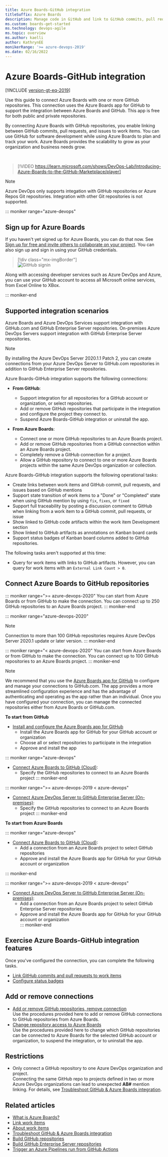 ```yaml
---
title: Azure Boards-GitHub integration 
titleSuffix: Azure Boards
description: Manage code in GitHub and link to GitHub commits, pull requests, and issues in Azure Boards
ms.custom: boards-get-started 
ms.technology: devops-agile
ms.topic: overview
ms.author: kaelli
author: KathrynEE
monikerRange: '>= azure-devops-2019'
ms.date: 02/16/2022
---
```



# Azure Boards-GitHub integration 

[!INCLUDE [version-gt-eq-2019](../../includes/version-gt-eq-2019.md)]

Use this guide to connect Azure Boards with one or more GitHub repositories. This connection uses the Azure Boards app for GitHub to support the integration between Azure Boards and GitHub. This app is free for both public and private repositories. 

By connecting Azure Boards with GitHub repositories, you enable linking between GitHub commits, pull requests, and issues to work items. You can use GitHub for software development while using Azure Boards to plan and track your work. Azure Boards provides the scalability to grow as your organization and business needs grow.  

<br/> 

> [!VIDEO https://learn.microsoft.com/shows/DevOps-Lab/Introducing-Azure-Boards-to-the-GitHub-Marketplace/player]

> [!NOTE]   
> Azure DevOps only supports integation with GitHub repositories or Azure Repos Git repositories. Integration with other Git repositories is not supported.  


::: moniker range="azure-devops"

## Sign up for Azure Boards

If you haven't yet signed up for Azure Boards, you can do that now. See [Sign up for free and invite others to collaborate on your project](../get-started/sign-up-invite-teammates.md). You can also sign up and sign in using your GitHub credentials. 

> [!div class="mx-imgBorder"]  
> ![GitHub signin](media/sign-in.png)   

Along with accessing developer services such as Azure DevOps and Azure, you can use your GitHub account to access all Microsoft online services, from Excel Online to XBox.

::: moniker-end

## Supported integration scenarios 

Azure Boards and Azure DevOps Services support integration with GitHub.com and GitHub Enterprise Server repositories. On-premises Azure DevOps Servers support integration with GitHub Enterprise Server repositories. 

> [!NOTE]   
> By installing the Azure DevOps Server 2020.1.1 Patch 2, you can create connections from your Azure DevOps Server to GitHub.com repositories in addition to GitHub Enterprise Server repositories.


Azure Boards-GitHub integration supports the following connections:  

- **From GitHub**: 
	- Support integration for all repositories for a GitHub account or organization, or select repositories. 
	- Add or remove GitHub repositories that participate in the integration and configure the project they connect to. 
	- Suspend Azure Boards-GitHub integration or uninstall the app.

- **From Azure Boards**: 
	- Connect one or more GitHub repositories to an Azure Boards project.
	- Add or remove GitHub repositories from a GitHub connection within an Azure Boards project. 
	- Completely remove a GitHub connection for a project.
	- Allow a GitHub repository to connect to one or more Azure Boards projects within the same Azure DevOps organization or collection. 

Azure Boards-GitHub integration supports the following operational tasks:  

- Create links between work items and GitHub commit, pull requests, and issues based on GitHub mentions 
- Support state transition of work items to a "Done" or "Completed" state when using GitHub mention by using `fix`, `fixes`, or `fixed` 
- Support full traceability by posting a discussion comment to GitHub when linking from a work item to a GitHub commit, pull requests, or issue 
- Show linked to GitHub code artifacts within the work item Development section
- Show linked to GitHub artifacts as annotations on Kanban board cards 
- Support status badges of Kanban board columns added to GitHub repositories.

The following tasks aren't supported at this time: 
- Query for work items with links to GitHub artifacts. However, you can query for work items with an `External Link Count > 0`. 
 

## Connect Azure Boards to GitHub repositories 

::: moniker range=">= azure-devops-2020"
You can start from Azure Boards or from GitHub to make the connection. You can connect up to 250 GitHub repositories to an Azure Boards project. 
::: moniker-end 

::: moniker range="azure-devops-2020"
> [!NOTE]   
> Connection to more than 100 GitHub repositories requires Azure DevOps Server 2020.1 update or later version.
::: moniker-end 

::: moniker range="< azure-devops-2020"
You can start from Azure Boards or from GitHub to make the connection. You can connect up to 100 GitHub repositories to an Azure Boards project. 
::: moniker-end 

 
> [!NOTE]   
> We recommend that you use the [Azure Boards app for GitHub](install-github-app.md) to configure and manage your connections to GitHub.com. The app provides a more streamlined configuration experience and has the advantage of authenticating and operating as the app rather than an individual. Once you have configured your connection, you can manage the connected repositories either from Azure Boards or GitHub.com. 
 
	
**To start from GitHub**

- [Install and configure the Azure Boards app for GitHub](install-github-app.md)  
	- Install  the Azure Boards app for GitHub for your GitHub account or organization 
	- Choose all or select repositories to participate in the integration  
	- Approve and install the app 

::: moniker range="azure-devops"
- [Connect Azure Boards to GitHub (Cloud)](connect-to-github.md):
	- Specify the GitHub repositories to connect to an Azure Boards project 
::: moniker-end

::: moniker range=">= azure-devops-2019 < azure-devops"
- [Connect Azure DevOps Server to GitHub Enterprise Server (On-premises)](connect-on-premises-to-github.md):
	- Specify the GitHub repositories to connect to an Azure Boards project 
::: moniker-end
  
**To start from Azure Boards**

::: moniker range="azure-devops"

- [Connect Azure Boards to GitHub (Cloud)](connect-to-github.md):
	- Add a connection from an Azure Boards project to select GitHub repositories  
	- Approve and install the Azure Boards app for GitHub for your GitHub account or organization  

::: moniker-end

::: moniker range=">= azure-devops-2019 < azure-devops"

- [Connect Azure DevOps Server to GitHub Enterprise Server (On-premises)](connect-on-premises-to-github.md):
	- Add a connection from an Azure Boards project to select GitHub Enterprise Server repositories  
	- Approve and install the Azure Boards app for GitHub for your GitHub account or organization  
::: moniker-end



## Exercise Azure Boards-GitHub integration features

Once you've configured the connection, you can complete the following tasks. 
- [Link GitHub commits and pull requests to work items](link-to-from-github.md)
- [Configure status badges](configure-status-badges.md)
 
## Add or remove connections 
 
- [Add or remove GitHub repositories, remove connection](add-remove-repositories.md)  
	Use the procedures provided here to add or remove GitHub connections to GitHub repositories from Azure Boards.  
- [Change repository access to Azure Boards](change-azure-boards-app-github-repository-access.md)  
	Use the procedures provided here to change which GitHub repositories can be connected to Azure Boards for the selected GitHub account or organization, to suspend the integration, or to uninstall the app.  
 
 
## Restrictions 

- Only connect a GitHub repository to one Azure DevOps organization and project.  
	Connecting the same GitHub repo to projects defined in two or more Azure DevOps organizations can lead to unexpected **AB#** mention linking. For details, see [Troubleshoot GitHub & Azure Boards integration](troubleshoot-github-connection.md#integrate-repo-to-several-organizations). 
  
## Related articles

- [What is Azure Boards?](../../boards/get-started/what-is-azure-boards.md)
- [Link work items](../backlogs/add-link.md)
- [About work items](../work-items/about-work-items.md)  
- [Troubleshoot GitHub & Azure Boards integration](troubleshoot-github-connection.md)
- [Build GitHub repositories](../../pipelines/repos/github.md) 
- [Build GitHub Enterprise Server repositories](../../pipelines/repos/github-enterprise.md)
- [Trigger an Azure Pipelines run from GitHub Actions](../../pipelines/ecosystems/github-actions.md)  

 
